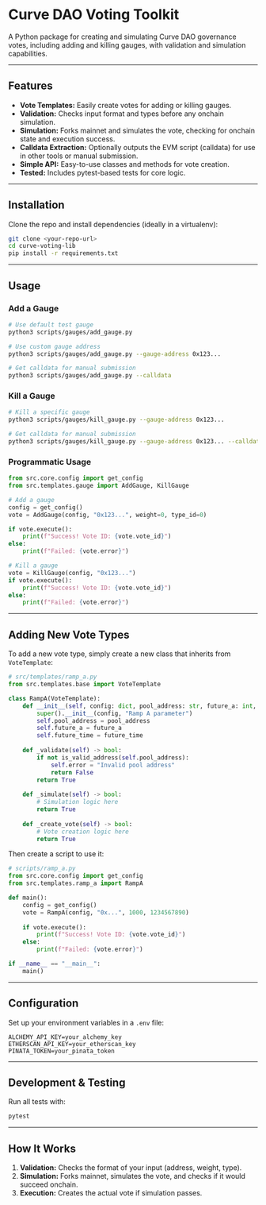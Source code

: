 # Curve DAO Voting Toolkit

A Python package for creating and simulating Curve DAO governance votes, including adding and killing gauges, with validation and simulation capabilities.

---

## Features

- **Vote Templates:** Easily create votes for adding or killing gauges.
- **Validation:** Checks input format and types before any onchain simulation.
- **Simulation:** Forks mainnet and simulates the vote, checking for onchain state and execution success.
- **Calldata Extraction:** Optionally outputs the EVM script (calldata) for use in other tools or manual submission.
- **Simple API:** Easy-to-use classes and methods for vote creation.
- **Tested:** Includes pytest-based tests for core logic.

---

## Installation

Clone the repo and install dependencies (ideally in a virtualenv):

```sh
git clone <your-repo-url>
cd curve-voting-lib
pip install -r requirements.txt
```

---

## Usage

### Add a Gauge

```sh
# Use default test gauge
python3 scripts/gauges/add_gauge.py

# Use custom gauge address
python3 scripts/gauges/add_gauge.py --gauge-address 0x123...

# Get calldata for manual submission
python3 scripts/gauges/add_gauge.py --calldata
```

### Kill a Gauge

```sh
# Kill a specific gauge
python3 scripts/gauges/kill_gauge.py --gauge-address 0x123...

# Get calldata for manual submission
python3 scripts/gauges/kill_gauge.py --gauge-address 0x123... --calldata
```

### Programmatic Usage

```python
from src.core.config import get_config
from src.templates.gauge import AddGauge, KillGauge

# Add a gauge
config = get_config()
vote = AddGauge(config, "0x123...", weight=0, type_id=0)

if vote.execute():
    print(f"Success! Vote ID: {vote.vote_id}")
else:
    print(f"Failed: {vote.error}")

# Kill a gauge
vote = KillGauge(config, "0x123...")
if vote.execute():
    print(f"Success! Vote ID: {vote.vote_id}")
else:
    print(f"Failed: {vote.error}")
```

---

## Adding New Vote Types

To add a new vote type, simply create a new class that inherits from `VoteTemplate`:

```python
# src/templates/ramp_a.py
from src.templates.base import VoteTemplate

class RampA(VoteTemplate):
    def __init__(self, config: dict, pool_address: str, future_a: int, future_time: int):
        super().__init__(config, "Ramp A parameter")
        self.pool_address = pool_address
        self.future_a = future_a
        self.future_time = future_time
    
    def _validate(self) -> bool:
        if not is_valid_address(self.pool_address):
            self.error = "Invalid pool address"
            return False
        return True
    
    def _simulate(self) -> bool:
        # Simulation logic here
        return True
    
    def _create_vote(self) -> bool:
        # Vote creation logic here
        return True
```

Then create a script to use it:

```python
# scripts/ramp_a.py
from src.core.config import get_config
from src.templates.ramp_a import RampA

def main():
    config = get_config()
    vote = RampA(config, "0x...", 1000, 1234567890)
    
    if vote.execute():
        print(f"Success! Vote ID: {vote.vote_id}")
    else:
        print(f"Failed: {vote.error}")

if __name__ == "__main__":
    main()
```

---

## Configuration

Set up your environment variables in a `.env` file:

```env
ALCHEMY_API_KEY=your_alchemy_key
ETHERSCAN_API_KEY=your_etherscan_key
PINATA_TOKEN=your_pinata_token
```

---

## Development & Testing

Run all tests with:

```sh
pytest
```

---

## How It Works

1. **Validation:** Checks the format of your input (address, weight, type).
2. **Simulation:** Forks mainnet, simulates the vote, and checks if it would succeed onchain.
3. **Execution:** Creates the actual vote if simulation passes.